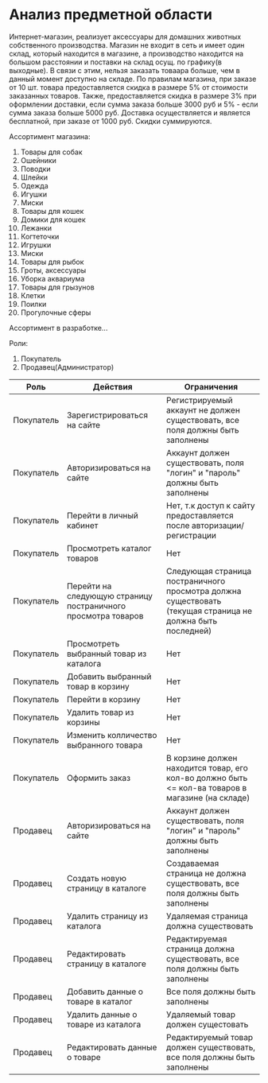 # Анализ предметной области

Интернет-магазин, реализует аксессуары для домашних животных собственного производства. Магазин не входит в сеть и имеет один склад, который находится в магазине, а производство находится на большом расстоянии и поставки на склад осущ. по графику(в выходные). В связи с этим, нельзя заказать товаара больше, чем в данный момент доступно на складе. По правилам магазина, при заказе от 10 шт. товара предоставляется скидка в размере 5% от стоимости заказанных товаров. Также, предоставляется скидка в размере 3% при оформлении доставки, если сумма заказа больше 3000 руб и 5% - если сумма заказа больше 5000 руб. Доставка осуществляется и является бесплатной, при заказе от 1000 руб. Скидки суммируются.

Ассортимент магазина:
1. Товары для собак
 1. Ошейники
 2. Поводки
 3. Шлейки
 4. Одежда
 5. Игушки
 6. Миски
2. Товары для кошек
 1. Домики для кошек
 2. Лежанки
 3. Когтеточки
 4. Игрушки
 5. Миски
3. Товары для рыбок
 1. Гроты, аксессуары
 2. Уборка аквариума
4. Товары для грызунов
 1. Клетки
 2. Поилки
 3. Прогулочные сферы

Ассортимент в разработке...


Роли: 
1. Покупатель
2. Продавец(Администратор)

Роль | Действия | Ограничения
--- | --- | ---
Покупатель | Зарегистрироваться на сайте | Регистрируемый аккаунт не должен существовать, все поля должны быть заполнены
Покупатель | Авторизироваться на сайте | Аккаунт должен существовать, поля "логин" и "пароль" должны быть заполнены
Покупатель |Перейти в личный кабинет | Нет, т.к доступ к сайту предоставляется после авторизации/регистрации
Покупатель | Просмотреть каталог товаров | Нет
Покупатель | Перейти на следующую страницу постраничного просмотра товаров | Следующая страница постраничного просмотра должна существовать (текущая страница не должна быть последней)
Покупатель | Просмотреть выбранный товар из каталога | Нет
Покупатель | Добавить выбранный товар в корзину | Нет
Покупатель | Перейти в корзину | Нет
Покупатель | Удалить товар из корзины | Нет
Покупатель | Изменить колличество выбранного товара | Нет
Покупатель | Оформить заказ | В корзине должен находится товар, его кол-во должно быть <= кол-ва товаров в магазине (на складе)
Продавец | Авторизироваться на сайте | Аккаунт должен существовать, поля "логин" и "пароль" должны быть заполнены
Продавец | Создать новую страницу в каталоге | Создаваемая страница не должна существовать, все поля должны быть заполнены
Продавец | Удалить страницу из каталога | Удаляемая страница должна существовать
Продавец | Редактировать страницу в каталоге | Редактируемая страница должна существовать, все поля должны быть заполнены
Продавец | Добавить данные о товаре в каталог | Все поля должны быть заполнены 
Продавец | Удалить данные о товаре из каталога | Удаляемый товар должен сущестовать
Продавец | Редактировать данные о товаре | Редактируемый товар должен существовать, все поля должны быть заполнены
